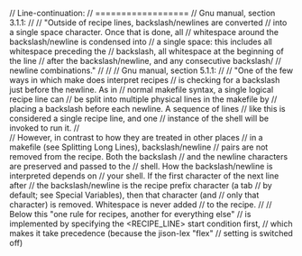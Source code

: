 
// Line-continuation:
// ==================
// Gnu manual, section 3.1.1:
//
//   "Outside of recipe lines, backslash/newlines are converted
//    into a single space character. Once that is done, all
//    whitespace around the backslash/newline is condensed into
//    a single space: this includes all whitespace preceding the
//    backslash, all whitespace at the beginning of the line
//    after the backslash/newline, and any consecutive backslash/
//    newline combinations."
//
//
// Gnu manual, section 5.1.1:
//
//   "One of the few ways in which make does interpret recipes 
//    is checking for a backslash just before the newline. As in 
//    normal makefile syntax, a single logical recipe line can 
//    be split into multiple physical lines in the makefile by 
//    placing a backslash before each newline. A sequence of lines 
//    like this is considered a single recipe line, and one 
//    instance of the shell will be invoked to run it.
//    
//    However, in contrast to how they are treated in other places 
//    in a makefile (see Splitting Long Lines), backslash/newline 
//    pairs are not removed from the recipe. Both the backslash 
//    and the newline characters are preserved and passed to the 
//    shell. How the backslash/newline is interpreted depends on 
//    your shell. If the first character of the next line after 
//    the backslash/newline is the recipe prefix character (a tab 
//    by default; see Special Variables), then that character (and 
//    only that character) is removed. Whitespace is never added 
//    to the recipe.
//
// Below this "one rule for recipes, another for everything else"
// is implemented by specifying the <RECIPE_LINE> start condition first,
// which makes it take precedence (because the jison-lex "flex"
// setting is switched off)
